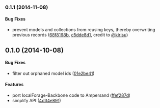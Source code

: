 <a name="0.1.1"></a>
### 0.1.1 (2014-11-08)


#### Bug Fixes

  * prevent models and collections from reusing keys, thereby overwriting previous records ([68f8168b](https://github.com/garrettn/ampersand-sync-localforage/commit/68f8168bff8b402bc45fca6f7fe2855507ce3028), [c5dde8d1](https://github.com/garrettn/ampersand-sync-localforage/commit/c5dde8d1c5bf0ea03a0b59448eece753e1fc9662), credit to [@kirisu](https://github.com/kirisu))

<a name="0.1.0"></a>
## 0.1.0 (2014-10-08)


#### Bug Fixes

* filter out orphaned model ids ([01e2be41](https://github.com/garrettn/ampersand-sync-localforage/commit/01e2be412183b60066f0bb849979b6175d888b40))


#### Features

* port localForage-Backbone code to Ampersand ([ffef287d](https://github.com/garrettn/ampersand-sync-localforage/commit/ffef287d7a12bb3a33efcaebef4393bd88eaee44))
* simplify API ([4d34e891](https://github.com/garrettn/ampersand-sync-localforage/commit/4d34e891b79f01df9dc16b577e85e8fb334541da))
